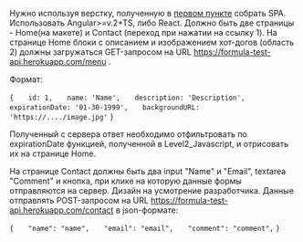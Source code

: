 Нужно используя верстку, полученную в [первом пункте](https://github.com/TestTasksDenis/test-task-1) собрать SPA. Использовать Angular>=v.2+TS, либо React.
Должно быть две страницы - Home(на макете) и Contact (переход при нажатии на ссылку 1).
На странице Home блоки с описанием и изображением хот-догов (область 2) должны загружаться GET-запросом на URL https://formula-test-api.herokuapp.com/menu .

Формат:

`{`
`   id: 1,`
`   name: 'Name',` 
`   description: 'Description',` 
`   expirationDate: '01-30-1999',`
`   backgroundURL: 'https://..../image.jpg'`
`}`

Полученный с сервера ответ необходимо отфильтровать по expirationDate функцией, полученной в Level2_Javascript, и отрисовать их на странице Home.

На странице Contact должны быть два input "Name" и "Email", textarea "Comment" и кнопка, при клике на которую данные формы отправляются на сервер. Дизайн на усмотрение разработчика. Данные отправлять POST-запросом на URL https://formula-test-api.herokuapp.com/contact в json-формате:

`{`
`   "name": "name",`
`   "email": "email",`
`   "comment": "comment",`
`}`
